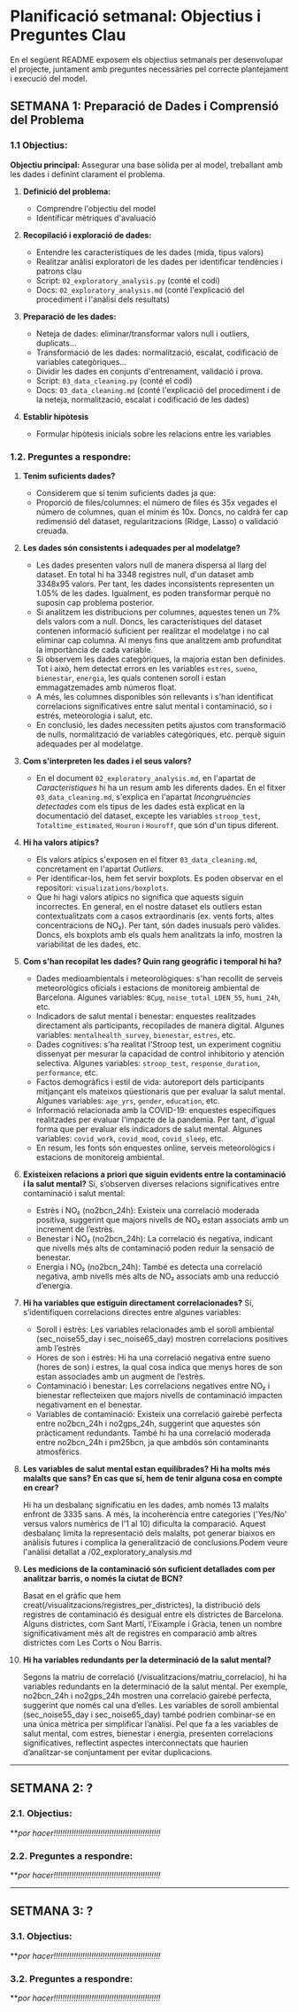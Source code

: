 # Planificació setmanal: Objectius i Preguntes Clau
En el següent README exposem els objectius setmanals per desenvolupar el projecte, juntament amb preguntes necessàries pel correcte plantejament i execució del model.

## SETMANA 1: Preparació de Dades i Comprensió del Problema
### 1.1 Objectius:
**Objectiu principal:** Assegurar una base sòlida per al model, treballant amb les dades i definint clarament el problema.
1. **Definició del problema:**
    - Comprendre l'objectiu del model
    - Identificar mètriques d'avaluació

2. **Recopilació i exploració de dades:** 
    - Entendre les característiques de les dades (mida, tipus valors)
    - Realitzar anàlisi exploratori de les dades per identificar tendències i patrons clau
    - Script: `02_exploratory_analysis.py` (conté el codi)
    - Docs: `02_exploratory_analysis.md` (conté l'explicació del procediment i l'anàlisi dels resultats)

3. **Preparació de les dades:**
    - Neteja de dades: eliminar/transformar valors null i outliers, duplicats...
    - Transformació de les dades: normalització, escalat, codificació de variables categòriques...
    - Dividir les dades en conjunts d'entrenament, validació i prova.
    - Script: `03_data_cleaning.py` (conté el codi)
    - Docs: `03_data_cleaning.md` (conté l'explicació del procediment i de la neteja, normalització, escalat i codificació de les dades)

4. **Establir hipòtesis**
    - Formular hipòtesis inicials sobre les relacions entre les variables


### 1.2. Preguntes a respondre:
  1. **Tenim suficients dades?**
      - Considerem que sí tenim suficients dades ja que:
      - Proporció de files/columnes: el número de files és 35x vegades el número de columnes, quan el mínim és 10x. Doncs, no caldrà fer cap redimensió del dataset, regularitzacions (Ridge, Lasso) o validació creuada.
    
  2. **Les dades són consistents i adequades per al modelatge?**
     - Les dades presenten valors null de manera dispersa al llarg del dataset. En total hi ha 3348 registres null, d'un dataset amb 3348x95 valors. Per tant, les dades inconsistents representen un 1.05% de les dades. Igualment, es poden transformar perquè no suposin cap problema posterior.
     - Si analitzem les distribucions per columnes, aquestes tenen un 7% dels valors com a null. Doncs, les característiques del dataset contenen informació suficient per realitzar el modelatge i no cal eliminar cap columna. Al menys fins que analitzem amb profunditat la importància de cada variable.
     - Si observem les dades categòriques, la majoria estan ben definides. Tot i això, hem detectat errors en les variables `estres`, `sueno`, `bienestar`, `energia`, les quals contenen soroll i estan emmagatzemades amb números float.
     - A més, les columnes disponibles són rellevants i s'han identificat correlacions significatives entre salut mental i contaminació, so i estrés, meteorologia i salut, etc.
     - En conclusió, les dades necessiten petits ajustos com transformació de nulls, normalització de variables categòriques, etc. perquè siguin adequades per al modelatge.
       
  4. **Com s'interpreten les dades i el seus valors?**
      - En el document `02_exploratory_analysis.md`, en l'apartat de *Característiques* hi ha un resum amb les diferents dades. En el fitxer `03_data_cleaning.md`, s'explica en l'apartat *Incongruències detectades* com els tipus de les dades està explicat en la documentació del dataset, excepte les variables `stroop_test`, `Totaltime_estimated`, `Houron` i `Houroff`, que són d'un tipus diferent.

  5. **Hi ha valors atípics?**
      - Els valors atípics s'exposen en el fitxer `03_data_cleaning.md`, concretament en l'apartat *Outliers*.
      - Per identificar-los, hem fet servir boxplots. Es poden observar en el repositori: `visualizations/boxplots`.
      - Que hi hagi valors atípics no significa que aquests siguin incorrectes. En general, en el nostre dataset els outliers estan contextualitzats com a casos extraordinaris (ex. vents forts, altes concentracions de NO₂). Per tant, són dades inusuals però vàlides. Doncs, els boxplots amb els quals hem analitzats la info, mostren la variabilitat de les dades, etc. 
    
  6. **Com s'han recopilat les dades? Quin rang geogràfic i temporal hi ha?**
     -  Dades medioambientals i meteorològiques: s'han recollit de serveis meteorològics oficials i estacions de monitoreig ambiental de Barcelona. Algunes variables: `BCμg`, `noise_total_LDEN_55`, `humi_24h`, etc.
     -  Indicadors de salut mental i benestar: enquestes realitzades directament als participants, recopilades de manera digital. Algunes variables: `mentalhealth_survey`, `bienestar`, `estres`, etc.
     -  Dades cognitives: s'ha realitat l'Stroop test, un experiment cognitiu dissenyat per mesurar la capacidad de control inhibitorio y atención selectiva. Algunes variables: `stroop_test`, `response_duration`, `performance`, etc.
     -  Factos demogràfics i estil de vida: autoreport dels participants mitjançant els mateixos qüestionaris que per evaluar la salut mental. Algunes variables: `age_yrs`, `gender`, `education`, etc.
     -  Informació relacionada amb la COVID-19: enquestes específiques realitzades per evaluar l'impacte de la pandemia. Per tant, d'igual forma que per evaluar els indicadors de salut mental. Algunes variables: `covid_work`, `covid_mood`, `covid_sleep`, etc.
     -  En resum, les fonts són enquestes online, serveis meteorològics i estacions de monitoreig ambiental.
    
  7. **Existeixen relacions a priori que siguin evidents entre la contaminació i la salut mental?**
     Sí, s’observen diverses relacions significatives entre contaminació i salut mental:
     - Estrès i NO₂ (no2bcn_24h): Existeix una correlació moderada positiva, suggerint que majors nivells de NO₂ estan associats amb un increment de l’estrès.
     - Benestar i NO₂ (no2bcn_24h): La correlació és negativa, indicant que nivells més alts de contaminació poden reduir la sensació de benestar.
     - Energia i NO₂ (no2bcn_24h): També es detecta una correlació negativa, amb nivells més alts de NO₂ associats amb una reducció d’energia.
  
  9. **Hi ha variables que estiguin directament correlacionades?**
    Sí, s’identifiquen correlacions directes entre algunes variables:
     - Soroll i estrès: Les variables relacionades amb el soroll ambiental (sec_noise55_day i sec_noise65_day) mostren correlacions positives amb l’estrès
     - Hores de son i estrès: Hi ha una correlació negativa entre sueno (hores de son) i estres, la qual cosa indica que menys hores de son estan associades amb un augment de l’estrès.
     - Contaminació i benestar: Les correlacions negatives entre NO₂ i bienestar reflecteixen que majors nivells de contaminació impacten negativament en el benestar.
     - Variables de contaminació: Existeix una correlació gairebé perfecta entre no2bcn_24h i no2gps_24h, suggerint que aquestes són pràcticament redundants. També hi ha una correlació moderada entre no2bcn_24h i pm25bcn, ja que ambdós són contaminants atmosfèrics.

  10. **Les variables de salut mental estan equilibrades? Hi ha molts més malalts que sans? En cas que sí, hem de tenir alguna cosa en compte en crear?**
      
      Hi ha un desbalanç significatiu en les dades, amb només 13 malalts enfront de 3335 sans. A més, la incoherència entre categories ('Yes/No' versus valors numèrics de l'1 al 10) dificulta la comparació. Aquest desbalanç limita la representació dels malalts, pot generar biaixos en anàlisis futures i complica la generalització de conclusions.Podem veure l'anàlisi detallat a /02_exploratory_analysis.md

  12. **Les medicions de la contaminació són suficient detallades com per analitzar barris, o només la ciutat de BCN?**
  
      Basat en el gràfic que hem creat(/visualitzacions/registres_per_districtes), la distribució dels registres de contaminació és desigual entre els districtes de Barcelona. Alguns districtes, com Sant Martí, l'Eixample i Gràcia, tenen un nombre significativament més alt de registres en comparació amb altres districtes com Les Corts o Nou Barris.
  15. **Hi ha variables redundants per la determinació de la salut mental?**

      Segons la matriu de correlació (/visualitzacions/matriu_correlacio), hi ha variables redundants en la determinació de la salut mental. Per exemple, no2bcn_24h i no2gps_24h mostren una correlació gairebé perfecta, suggerint que només cal una d’elles. Les variables de soroll ambiental (sec_noise55_day i sec_noise65_day) també podrien combinar-se en una única mètrica per simplificar l’anàlisi. Pel que fa a les variables de salut mental, com estres, bienestar i energia, presenten correlacions significatives, reflectint aspectes interconnectats que haurien d’analitzar-se conjuntament per evitar duplicacions.


---

## SETMANA 2: ?
### 2.1. Objectius:
***por hacer!!!!!!!!!!!!!!!!!!!!!!!!!!!!!!!!!!!!!!!!!!!!!!!!*

### 2.2. Preguntes a respondre:
***por hacer!!!!!!!!!!!!!!!!!!!!!!!!!!!!!!!!!!!!!!!!!!!!!!!!*

---

## SETMANA 3: ?
### 3.1. Objectius:
***por hacer!!!!!!!!!!!!!!!!!!!!!!!!!!!!!!!!!!!!!!!!!!!!!!!!*

### 3.2. Preguntes a respondre:
***por hacer!!!!!!!!!!!!!!!!!!!!!!!!!!!!!!!!!!!!!!!!!!!!!!!!*

